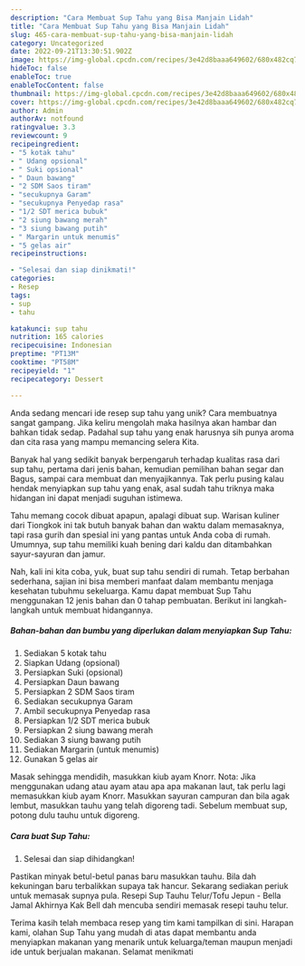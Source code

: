 ```yaml
---
description: "Cara Membuat Sup Tahu yang Bisa Manjain Lidah"
title: "Cara Membuat Sup Tahu yang Bisa Manjain Lidah"
slug: 465-cara-membuat-sup-tahu-yang-bisa-manjain-lidah
category: Uncategorized
date: 2022-09-21T13:30:51.902Z
image: https://img-global.cpcdn.com/recipes/3e42d8baaa649602/680x482cq70/sup-tahu-foto-resep-utama.jpg
hideToc: false
enableToc: true
enableTocContent: false
thumbnail: https://img-global.cpcdn.com/recipes/3e42d8baaa649602/680x482cq70/sup-tahu-foto-resep-utama.jpg
cover: https://img-global.cpcdn.com/recipes/3e42d8baaa649602/680x482cq70/sup-tahu-foto-resep-utama.jpg
author: Admin
authorAv: notfound
ratingvalue: 3.3
reviewcount: 9
recipeingredient:
- "5 kotak tahu"
- " Udang opsional"
- " Suki opsional"
- " Daun bawang"
- "2 SDM Saos tiram"
- "secukupnya Garam"
- "secukupnya Penyedap rasa"
- "1/2 SDT merica bubuk"
- "2 siung bawang merah"
- "3 siung bawang putih"
- " Margarin untuk menumis"
- "5 gelas air"
recipeinstructions:

- "Selesai dan siap dinikmati!"
categories:
- Resep
tags:
- sup
- tahu

katakunci: sup tahu 
nutrition: 165 calories
recipecuisine: Indonesian
preptime: "PT13M"
cooktime: "PT58M"
recipeyield: "1"
recipecategory: Dessert

---
```





Anda sedang mencari ide resep sup tahu yang unik? Cara membuatnya sangat gampang. Jika keliru mengolah maka hasilnya akan hambar dan bahkan tidak sedap. Padahal sup tahu yang enak harusnya sih punya aroma dan cita rasa yang mampu memancing selera Kita.





Banyak hal yang sedikit banyak berpengaruh terhadap kualitas rasa dari sup tahu, pertama dari jenis bahan, kemudian pemilihan bahan segar dan Bagus, sampai cara membuat dan menyajikannya. Tak perlu pusing kalau hendak menyiapkan sup tahu yang enak,      asal sudah tahu triknya maka hidangan ini dapat menjadi suguhan istimewa.














Tahu memang cocok dibuat apapun, apalagi dibuat sup. Warisan kuliner dari Tiongkok ini tak butuh banyak bahan dan waktu dalam memasaknya, tapi rasa gurih dan spesial ini yang pantas untuk Anda coba di rumah. Umumnya, sup tahu memiliki kuah bening dari kaldu dan ditambahkan sayur-sayuran dan jamur.






Nah, kali ini kita coba, yuk, buat sup tahu sendiri di rumah. Tetap berbahan sederhana, sajian ini bisa memberi manfaat dalam membantu menjaga kesehatan tubuhmu sekeluarga. Kamu dapat membuat Sup Tahu menggunakan 12 jenis bahan dan 0 tahap pembuatan. Berikut ini langkah-langkah untuk membuat hidangannya.

<!--inarticleads1-->

##### Bahan-bahan dan bumbu yang diperlukan dalam menyiapkan Sup Tahu:

1. Sediakan 5 kotak tahu
1. Siapkan  Udang (opsional)
1. Persiapkan  Suki (opsional)
1. Persiapkan  Daun bawang
1. Persiapkan 2 SDM Saos tiram
1. Sediakan secukupnya Garam
1. Ambil secukupnya Penyedap rasa
1. Persiapkan 1/2 SDT merica bubuk
1. Persiapkan 2 siung bawang merah
1. Sediakan 3 siung bawang putih
1. Sediakan  Margarin (untuk menumis)
1. Gunakan 5 gelas air


Masak sehingga mendidih, masukkan kiub ayam Knorr. Nota: Jika menggunakan udang atau ayam atau apa apa makanan laut, tak perlu lagi memasukkan kiub ayam Knorr. Masukkan sayuran campuran dan bila agak lembut, masukkan tauhu yang telah digoreng tadi. Sebelum membuat sup, potong dulu tauhu untuk digoreng. 

<!--inarticleads2-->

##### Cara buat Sup Tahu:


1. Selesai dan siap dihidangkan!

Pastikan minyak betul-betul panas baru masukkan tauhu. Bila dah kekuningan baru terbalikkan supaya tak hancur. Sekarang sediakan periuk untuk memasak supnya pula. Resepi Sup Tauhu Telur/Tofu Jepun - Bella Jamal Akhirnya Kak Bell dah mencuba sendiri memasak resepi tauhu telur. 

Terima kasih telah membaca resep yang tim kami tampilkan di sini. Harapan kami, olahan Sup Tahu yang mudah di atas dapat membantu anda menyiapkan makanan yang menarik untuk keluarga/teman maupun menjadi ide untuk berjualan makanan. Selamat menikmati
